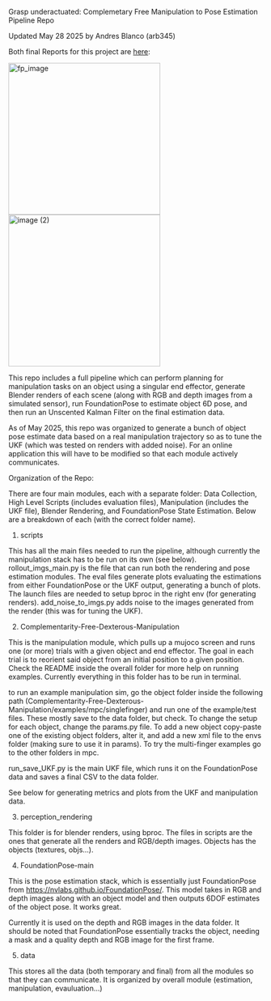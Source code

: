 Grasp underactuated: Complemetary Free Manipulation to Pose Estimation Pipeline Repo

Updated May 28 2025 by Andres Blanco (arb345)

Both final Reports for this project are [here]([url](https://www.andres-blanco.com/work-1/model-based-manipulation-and-estimation-final-projects)):

<p float="left">
  <img src="https://github.com/user-attachments/assets/2a150068-43e5-4a77-b2d6-a7978860a681" width="300" alt="fp_image" />
  <img src="https://github.com/user-attachments/assets/a9a0b723-bf3b-4e1c-b95e-7e1854bbfe24" width="300" alt="image (2)" />
</p>


This repo includes a full pipeline which can perform planning for manipulation tasks on an object using a singular end effector, generate Blender renders of each scene (along with RGB and depth images from a simulated sensor), run FoundationPose to estimate object 6D pose, and then run an Unscented Kalman Filter on the final estimation data.

As of May 2025, this repo was organized to generate a bunch of object pose estimate data based on a real manipulation trajectory so as to tune the UKF (which was tested on renders with added noise). For an online application this will have to be modified so that each module actively communicates.

Organization of the Repo:

There are four main modules, each with a separate folder: Data Collection, High Level Scripts (includes evaluation files), Manipulation (includes the UKF file), Blender Rendering, and FoundationPose State Estimation. Below are a breakdown of each (with the correct folder name).


1. scripts

This has all the main files needed to run the pipeline, although currently the manipulation stack has to be run on its own (see below). rollout_imgs_main.py is the file that can run both the rendering and pose estimation modules. The eval files generate plots evaluating the estimations from either FoundationPose or the UKF output, generating a bunch of plots. The launch files are needed to setup bproc in the right env (for generating renders). add_noise_to_imgs.py adds noise to the images generated from the render (this was for tuning the UKF).


2. Complementarity-Free-Dexterous-Manipulation

This is the manipulation module, which pulls up a mujoco screen and runs one (or more) trials with a given object and end effector. The goal in each trial is to reorient said object from an initial position to a given position. Check the README inside the overall folder for more help on running examples. Currently everything in this folder has to be run in terminal.

to run an example manipulation sim, go the object folder inside the following path (Complementarity-Free-Dexterous-Manipulation/examples/mpc/singlefinger) and run one of the example/test files. These mostly save to the data folder, but check. To change the setup for each object, change the params.py file. To add a new object copy-paste one of the existing object folders, alter it, and add a new xml file to the envs folder (making sure to use it in params). To try the multi-finger examples go to the other folders in mpc. 

run_save_UKF.py is the main UKF file, which runs it on the FoundationPose data and saves a final CSV to the data folder. 

See below for generating metrics and plots from the UKF and manipulation data.


3. perception_rendering

This folder is for blender renders, using bproc. The files in scripts are the ones that generate all the renders and RGB/depth images. Objects has the objects (textures, objs...).


4. FoundationPose-main

This is the pose estimation stack, which is essentially just FoundationPose from https://nvlabs.github.io/FoundationPose/. This model takes in RGB and depth images along with an object model and then outputs 6DOF estimates of the object pose. It works great.

Currently it is used on the depth and RGB images in the data folder. It should be noted that FoundationPose essentially tracks the object, needing a mask and a quality depth and RGB image for the first frame.


5. data

This stores all the data (both temporary and final) from all the modules so that they can communicate. It is organized by overall module (estimation, manipulation, evauluation...)

